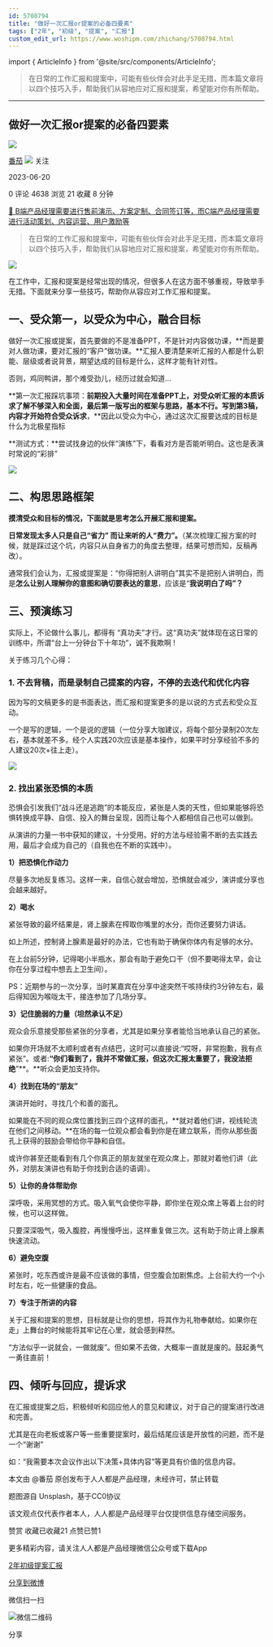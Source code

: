 ```yaml
---
id: 5708794
title: "做好一次汇报or提案的必备四要素"
tags: ["2年", "初级", "提案", "汇报"]
custom_edit_url: https://www.woshipm.com/zhichang/5708794.html
---
```

import { ArticleInfo } from '@site/src/components/ArticleInfo';

<ArticleInfo
    author="番茄"
    authorLink="https://www.woshipm.com/u/1354691"
    published="2023-06-20"
    views={4638}
    comments={0}
    collects={21}
/>

> 在日常的工作汇报和提案中，可能有些伙伴会对此手足无措，而本篇文章将以四个技巧入手，帮助我们从容地应对汇报和提案，希望能对你有所帮助。

---

## 做好一次汇报or提案的必备四要素

[![](https://static.woshipm.com/APP_U_202207_20220707124517_5146.jpeg?imageView2/1/w/72/h/72/q/100)](https://www.woshipm.com/u/1354691)

[番茄](https://www.woshipm.com/u/1354691) ![](https://static.woshipm.com/tag/1101_1@2x.png) 关注

2023-06-20

0 评论 4638 浏览 21 收藏 8 分钟

[🔗 B端产品经理需要进行售前演示、方案定制、合同签订等，而C端产品经理需要进行活动策划、内容运营、用户激励等](https://ke.qidianla.com/courses/bcpm)

> 在日常的工作汇报和提案中，可能有些伙伴会对此手足无措，而本篇文章将以四个技巧入手，帮助我们从容地应对汇报和提案，希望能对你有所帮助。

![](https://image.woshipm.com/2023/04/14/ad7c36de-daa1-11ed-af94-00163e0b5ff3.png)

在工作中，汇报和提案是经常出现的情况，但很多人在这方面不够重视，导致举手无措。下面就来分享一些技巧，帮助你从容应对工作汇报和提案。

## 一、受众第一，以受众为中心，融合目标

做好一次汇报或提案，首先要做的不是准备PPT，不是针对内容做功课，**而是要对人做功课，要对汇报的“客户”做功课。**汇报人要清楚来听汇报的人都是什么职能、层级或者说背景，期望达成的目标是什么，这样才能有针对性。

否则，鸡同鸭讲，那个难受劲儿，经历过就会知道…

**第一次汇报踩坑事项：**前期投入大量时间在准备PPT上，对受众听汇报的本质诉求了解不够深入和全面，最后第一版写出的框架与思路，基本不行。写到第3稿，内容才开始符合受众诉求**，**因此以受众为中心，通过这次汇报要达成的目标是什么为北极星指标

**测试方式：**尝试找身边的伙伴“演练”下，看看对方是否能听明白。这也是表演时常说的“彩排”

![](https://image.woshipm.com/wp-files/2022/12/SQamstpiq1Ler7nAq04T.png)

## 二、构思思路框架

**摸清受众和目标的情况，下面就是思考怎么开展汇报和提案。**

**日常发现太多人只是自己“省力” 而让来听的人“费力”。**（某次梳理汇报方案的时候，就是踩过这个坑，内容只从自身省力的角度去整理，结果可想而知，反稿再改）。

通常我们会认为，汇报或提案是：“你得把别人讲明白”其实不是把别人讲明白，而是**怎么让别人理解你的意图和确切要表达的意思**，应该是“**我说明白了吗”？**

## 三、预演练习

实际上，不论做什么事儿，都得有 “真功夫”才行。这“真功夫”就体现在这日常的训练中，所谓“台上一分钟台下十年功”，诚不我欺啊 !

关于练习几个心得：

### 1\. 不去背稿，而是录制自己提案的内容，不停的去迭代和优化内容

因为写的文稿更多的是书面表达，而汇报和提案更多的是以说的方式去和受众互动。

一个是写的逻辑，一个是说的逻辑（一位分享大咖建议，将每个部分录制20次左右，基本就差不多。经个人实践20次应该是基本操作，如果平时分享经验不多的人建议20次+往上走）。

![](https://image.woshipm.com/wp-files/2022/12/c2PLS2PvdryDXsOJBxUc.png)

### 2\. 找出紧张恐惧的本质

恐惧会引发我们“战斗还是逃跑”的本能反应，紧张是人类的天性，但如果能够将恐惧转换成平静、自信、投入的舞台呈现，因而让每个人都相信自己也可以做到。

从演讲的力量一书中获知的建议，十分受用。好的方法与经验需不断的去实践去用，最后才会成为自己的（自我也在不断的实践中）。

**1）把恐惧化作动力**

尽量多次地反复练习。这样一来，自信心就会增加，恐惧就会减少，演讲或分享也会越来越好。

**2）喝水**

紧张导致的最坏结果是，肾上腺素在榨取你嘴里的水分，而你还要努力讲话。

如上所述，控制肾上腺素是最好的办法，它也有助于确保你体内有足够的水分。

在上台前5分钟，记得喝小半瓶水，那会有助于避免口干（但不要喝得太早，会让你在分享过程中想去上卫生间）。

PS：近期参与的一次分享，当时某嘉宾在分享中途突然干咳持续约3分钟左右，最后得知因为喉咙太干，接连参加了几场分享。

**3）记住脆弱的力量（坦然承认不足）**

观众会乐意接受那些紧张的分享者，尤其是如果分享者能恰当地承认自己的紧张。

如果你开场就不太顺利或者有点结巴，这时可以直接说:“哎呀，非常抱歉，我有点紧张”。或者:**“你们看到了，我并不常做汇报，但这次汇报太重要了，我没法拒绝**”**。**听众会更加支持你。

**4）找到在场的“朋友”**

演讲开始时，寻找几个和善的面孔。

如果能在不同的观众席位置找到三四个这样的面孔，**就对着他们讲，视线轮流在他们之间移动。**在场的每一位观众都会看到你是在建立联系，而你从那些面孔上获得的鼓励会带给你平静和自信。

或许你甚至还能看到有几个你真正的朋友就坐在观众席上，那就对着他们讲（此外，对朋友演讲也有助于你找到合适的语调）。

**5）让你的身体帮助你**

深呼吸，采用冥想的方式。吸入氧气会使你平静，即你坐在观众席上等着上台的时候，也可以这样做。

只要深深吸气，吸入腹腔，再慢慢呼出，这样重复做三次。这有助于防止肾上腺素快速流动。

**6）避免空腹**

紧张时，吃东西或许是最不应该做的事情，但空腹会加剧焦虑。上台前大约一个小时左右，吃一些健康的食品。

**7）专注于所讲的内容**

关于汇报和提案的思想，目标就是让你的思想，将其作为礼物奉献给。如果你在走」上舞台的时候能将其牢记在心里，就会感到释然。

“方法似乎一说就会，一做就废”。但如果不去做，大概率一直就是废的。鼓起勇气一勇往直前！

## 四、倾听与回应，提诉求

在汇报或提案之后，积极倾听和回应他人的意见和建议，对于自己的提案进行改进和完善。

尤其是在向老板或客户等一些重要提案时，最后结尾应该是开放性的问题，而不是一个“谢谢”

如：“我需要本次会议作出以下决策+具体内容”等更具有价值的信息内容。

本文由 @番茄 原创发布于人人都是产品经理，未经许可，禁止转载

题图源自 Unsplash，基于CC0协议

该文观点仅代表作者本人，人人都是产品经理平台仅提供信息存储空间服务。

赞赏 收藏已收藏21 点赞已赞1

更多精彩内容，请关注人人都是产品经理微信公众号或下载App

[2年](https://www.woshipm.com/tag/2%e5%b9%b4)[初级](https://www.woshipm.com/tag/%e5%88%9d%e7%ba%a7)[提案](https://www.woshipm.com/tag/%e6%8f%90%e6%a1%88)[汇报](https://www.woshipm.com/tag/%e6%b1%87%e6%8a%a5)

[分享到微博](https://service.weibo.com/share/share.php?appkey=2775287854&title=做好一次汇报or提案的必备四要素&url=https://www.woshipm.com/zhichang/5708794.html&pic=https://image.woshipm.com/2023/04/14/ad7c36de-daa1-11ed-af94-00163e0b5ff3.png)

微信扫一扫

![微信二维码](https://api.pwmqr.com/qrcode/create/?url=https://www.woshipm.com/zhichang/5708794.html)

分享